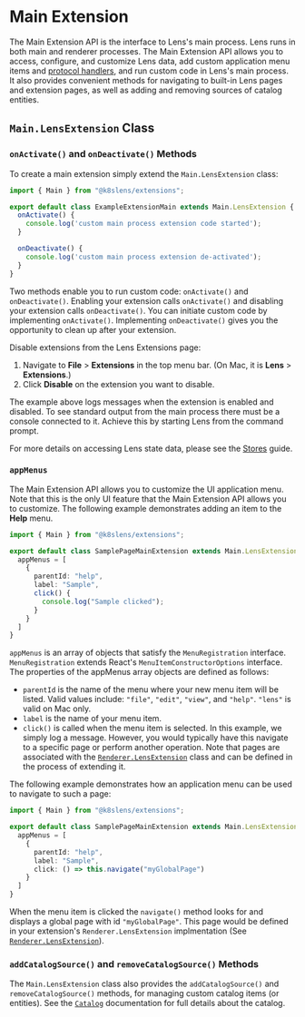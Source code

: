 # Main Extension

The Main Extension API is the interface to Lens's main process.
Lens runs in both main and renderer processes.
The Main Extension API allows you to access, configure, and customize Lens data, add custom application menu items and [protocol handlers](protocol-handlers.md), and run custom code in Lens's main process.
It also provides convenient methods for navigating to built-in Lens pages and extension pages, as well as adding and removing sources of catalog entities. 

## `Main.LensExtension` Class

### `onActivate()` and `onDeactivate()` Methods

To create a main extension simply extend the `Main.LensExtension` class:

```typescript
import { Main } from "@k8slens/extensions";

export default class ExampleExtensionMain extends Main.LensExtension {
  onActivate() {
    console.log('custom main process extension code started');
  }

  onDeactivate() {
    console.log('custom main process extension de-activated');
  }
}
```

Two methods enable you to run custom code: `onActivate()` and `onDeactivate()`.
Enabling your extension calls `onActivate()` and disabling your extension calls `onDeactivate()`.
You can initiate custom code by implementing `onActivate()`.
Implementing `onDeactivate()` gives you the opportunity to clean up after your extension.

Disable extensions from the Lens Extensions page:

1. Navigate to **File** > **Extensions** in the top menu bar.
(On Mac, it is **Lens** > **Extensions**.)
2. Click **Disable** on the extension you want to disable.

The example above logs messages when the extension is enabled and disabled.
To see standard output from the main process there must be a console connected to it.
Achieve this by starting Lens from the command prompt.

For more details on accessing Lens state data, please see the [Stores](../stores) guide.

### `appMenus`

The Main Extension API allows you to customize the UI application menu.
Note that this is the only UI feature that the Main Extension API allows you to customize.
The following example demonstrates adding an item to the **Help** menu.

``` typescript
import { Main } from "@k8slens/extensions";

export default class SamplePageMainExtension extends Main.LensExtension {
  appMenus = [
    {
      parentId: "help",
      label: "Sample",
      click() {
        console.log("Sample clicked");
      }
    }
  ]
}
```

`appMenus` is an array of objects that satisfy the `MenuRegistration` interface.
`MenuRegistration` extends React's `MenuItemConstructorOptions` interface.
The properties of the appMenus array objects are defined as follows:

* `parentId` is the name of the menu where your new menu item will be listed.
Valid values include: `"file"`, `"edit"`, `"view"`, and `"help"`.
`"lens"` is valid on Mac only.
* `label` is the name of your menu item.
* `click()` is called when the menu item is selected.
In this example, we simply log a message.
However, you would typically have this navigate to a specific page or perform another operation.
Note that pages are associated with the [`Renderer.LensExtension`](renderer-extension.md) class and can be defined in the process of extending it.

The following example demonstrates how an application menu can be used to navigate to such a page:

``` typescript
import { Main } from "@k8slens/extensions";

export default class SamplePageMainExtension extends Main.LensExtension {
  appMenus = [
    {
      parentId: "help",
      label: "Sample",
      click: () => this.navigate("myGlobalPage")
    }
  ]
}
```

When the menu item is clicked the `navigate()` method looks for and displays a global page with id `"myGlobalPage"`.
This page would be defined in your extension's `Renderer.LensExtension` implmentation (See [`Renderer.LensExtension`](renderer-extension.md)).

### `addCatalogSource()` and `removeCatalogSource()` Methods

The `Main.LensExtension` class also provides the `addCatalogSource()` and `removeCatalogSource()` methods, for managing custom catalog items (or entities).
See the [`Catalog`](catalog.md) documentation for full details about the catalog.